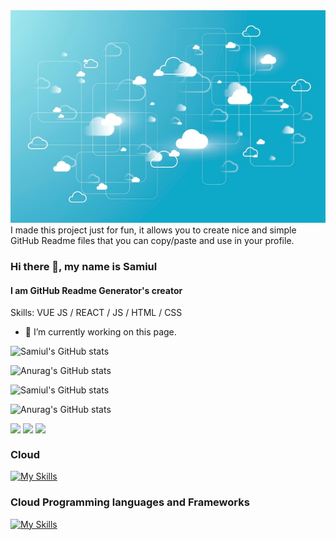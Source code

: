 <img src="https://github.com/samiul1970/samiul1970/blob/main/cloud.jpg" width="1000" height="340">
I made this project just for fun, it allows you to create nice and simple GitHub Readme files that you can copy/paste and use in your profile.


### Hi there 👋, my name is Samiul
#### I am GitHub Readme Generator's creator

Skills: VUE JS / REACT / JS / HTML / CSS

- 🔭 I’m currently working on this page. 

![Samiul's GitHub stats](https://github-readme-stats.vercel.app/api?username=samiul1970&show_icons=true&theme=radical)

![Anurag's GitHub stats](https://github-readme-stats.vercel.app/api?username=samiul1970&hide=contribs,prs)

![Samiul's GitHub stats](https://github-readme-stats.vercel.app/api?username=samiul1970&show_icons=true&theme=radical)

![Anurag's GitHub stats](https://github-readme-stats.vercel.app/api?username=samiul1970&show_icons=true)

<div>
<img align=top img src="https://img.shields.io/badge/Udemy-EC5252?style=for-the-badge&logo=Udemy&logoColor=white" >
<img align=top img src="https://img.shields.io/badge/Amazon_AWS-FF9900?style=for-the-badge&logo=amazonaws&logoColor=white" >
<img align=top img src="  https://img.shields.io/badge/Terraform-7B42BC?style=for-the-badge&logo=terraform&logoColor=white" >
<div>

 
### Cloud
 [![My Skills](https://skillicons.dev/icons?i=aws,gcp,azure,react,vue,flutter&perline=6)](https://skillicons.dev)
 ### Cloud Programming languages and Frameworks
 [![My Skills](https://skillicons.dev/icons?i=aws,gcp,azure,react,vue,flutter&perline=6)](https://skillicons.dev)

  
